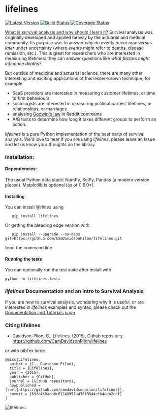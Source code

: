 lifelines
===========

[![Latest Version](https://pypip.in/v/lifelines/badge.png)](https://pypi.python.org/pypi/lifelines/)
[![Build Status](https://travis-ci.org/CamDavidsonPilon/lifelines.svg?branch=master)](https://travis-ci.org/CamDavidsonPilon/lifelines)
[![Coverage Status](https://coveralls.io/repos/CamDavidsonPilon/lifelines/badge.svg?branch=master)](https://coveralls.io/r/CamDavidsonPilon/lifelines?branch=master)

[What is survival analysis and why should I learn it?](http://lifelines.readthedocs.org/en/latest/Survival%20Analysis%20intro.html)
 Survival analysis was originally developed and applied heavily by the actuarial and medical community. Its purpose was to answer *why do events occur now versus later* under uncertainty (where *events* might refer to deaths, disease remission, etc.). This is great for researchers who are interested in measuring lifetimes: they can answer questions like *what factors might influence deaths?*

But outside of medicine and actuarial science, there are many other interesting and exciting applications of this
lesser-known technique, for example:
- SaaS providers are interested in measuring customer lifetimes, or time to first behaviours
- sociologists are interested in measuring political parties' lifetimes, or relationships, or marriages
- analysing [Godwin's law](https://raw.githubusercontent.com/lukashalim/GODWIN/master/Kaplan-Meier-Godwin.png) in Reddit comments
- A/B tests to determine how long it takes different groups to perform an action.

*lifelines* is a pure Python implementation of the best parts of survival analysis. We'd love to hear if you are using *lifelines*, please leave an Issue and let us know your thoughts on the library.

### Installation:
#### Dependencies:

The usual Python data stack: NumPy, SciPy, Pandas (a modern version please). Matplotlib is optional (as of 0.6.0+). 

#### Installing

You can install *lifelines* using

       pip install lifelines


Or getting the bleeding edge version with:

       pip install --upgrade --no-deps git+https://github.com/CamDavidsonPilon/lifelines.git


from the command line.

#### Running the tests

You can optionally run the test suite after install with

    python -m lifelines.tests


### *lifelines* Documentation and an Intro to Survival Analysis

If you are new to survival analysis, wondering why it is useful, or are interested in *lifelines* examples and syntax,
please check out the [Documentation and Tutorials page](http://lifelines.readthedocs.org/en/latest/index.html)


### Citing lifelines

 - Davidson-Pilon, C., Lifelines, (2015), Github repository, https://github.com/CamDavidsonPilon/lifelines 
 
or with bibTex here: 

```
@misc{Lifelines,
  author = {C., Davidson-Pilon},
  title = {Lifelines},
  year = {2015},
  publisher = {GitHub},
  journal = {GitHub repository},
  howpublished = {\url{https://github.com/camdavidsonpilon/lifelines}},
  commit = {63fc4f0ada0c61248957a478f3544efb4eeb2ccf}
}
```
![lifelines](http://i.imgur.com/QXW71zA.png)
